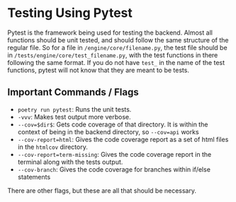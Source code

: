 # Testing Using Pytest

Pytest is the framework being used for testing the backend. Almost all functions should be unit tested, and should follow the same structure of the regular file. So for a file in `/engine/core/filename.py`, the test file should be in `/tests/engine/core/test_filename.py`, with the test functions in there following the same format. If you do not have `test_` in the name of the test functions, pytest will not know that they are meant to be tests.

## Important Commands / Flags

- `poetry run pytest`: Runs the unit tests.
- `-vvv`: Makes test output more verbose.
- `--cov=$dir$`: Gets code coverage of that directory. It is within the context of being in the backend directory, so `--cov=api` works
- `--cov-report=html`: Gives the code coverage report as a set of html files in the `htmlcov` directory.
- `--cov-report=term-missing`: Gives the code coverage report in the terminal along with the tests output.
- `--cov-branch`: Gives the code coverage for branches within if/else statements

There are other flags, but these are all that should be necessary.
